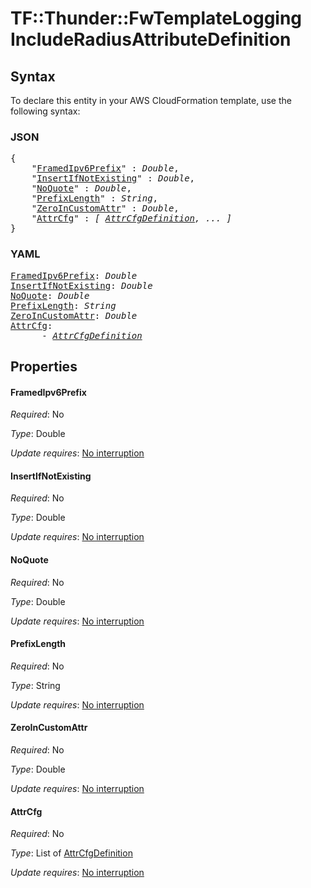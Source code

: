 # TF::Thunder::FwTemplateLogging IncludeRadiusAttributeDefinition

## Syntax

To declare this entity in your AWS CloudFormation template, use the following syntax:

### JSON

<pre>
{
    "<a href="#framedipv6prefix" title="FramedIpv6Prefix">FramedIpv6Prefix</a>" : <i>Double</i>,
    "<a href="#insertifnotexisting" title="InsertIfNotExisting">InsertIfNotExisting</a>" : <i>Double</i>,
    "<a href="#noquote" title="NoQuote">NoQuote</a>" : <i>Double</i>,
    "<a href="#prefixlength" title="PrefixLength">PrefixLength</a>" : <i>String</i>,
    "<a href="#zeroincustomattr" title="ZeroInCustomAttr">ZeroInCustomAttr</a>" : <i>Double</i>,
    "<a href="#attrcfg" title="AttrCfg">AttrCfg</a>" : <i>[ <a href="attrcfgdefinition.md">AttrCfgDefinition</a>, ... ]</i>
}
</pre>

### YAML

<pre>
<a href="#framedipv6prefix" title="FramedIpv6Prefix">FramedIpv6Prefix</a>: <i>Double</i>
<a href="#insertifnotexisting" title="InsertIfNotExisting">InsertIfNotExisting</a>: <i>Double</i>
<a href="#noquote" title="NoQuote">NoQuote</a>: <i>Double</i>
<a href="#prefixlength" title="PrefixLength">PrefixLength</a>: <i>String</i>
<a href="#zeroincustomattr" title="ZeroInCustomAttr">ZeroInCustomAttr</a>: <i>Double</i>
<a href="#attrcfg" title="AttrCfg">AttrCfg</a>: <i>
      - <a href="attrcfgdefinition.md">AttrCfgDefinition</a></i>
</pre>

## Properties

#### FramedIpv6Prefix

_Required_: No

_Type_: Double

_Update requires_: [No interruption](https://docs.aws.amazon.com/AWSCloudFormation/latest/UserGuide/using-cfn-updating-stacks-update-behaviors.html#update-no-interrupt)

#### InsertIfNotExisting

_Required_: No

_Type_: Double

_Update requires_: [No interruption](https://docs.aws.amazon.com/AWSCloudFormation/latest/UserGuide/using-cfn-updating-stacks-update-behaviors.html#update-no-interrupt)

#### NoQuote

_Required_: No

_Type_: Double

_Update requires_: [No interruption](https://docs.aws.amazon.com/AWSCloudFormation/latest/UserGuide/using-cfn-updating-stacks-update-behaviors.html#update-no-interrupt)

#### PrefixLength

_Required_: No

_Type_: String

_Update requires_: [No interruption](https://docs.aws.amazon.com/AWSCloudFormation/latest/UserGuide/using-cfn-updating-stacks-update-behaviors.html#update-no-interrupt)

#### ZeroInCustomAttr

_Required_: No

_Type_: Double

_Update requires_: [No interruption](https://docs.aws.amazon.com/AWSCloudFormation/latest/UserGuide/using-cfn-updating-stacks-update-behaviors.html#update-no-interrupt)

#### AttrCfg

_Required_: No

_Type_: List of <a href="attrcfgdefinition.md">AttrCfgDefinition</a>

_Update requires_: [No interruption](https://docs.aws.amazon.com/AWSCloudFormation/latest/UserGuide/using-cfn-updating-stacks-update-behaviors.html#update-no-interrupt)

